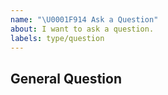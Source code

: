 ```yaml
---
name: "\U0001F914 Ask a Question"
about: I want to ask a question.
labels: type/question
---
```


## General Question

<!--

Before asking a question, make sure you have:

- Googled your question.
- Searched open and closed 
  - [GitHub issues](https://github.com/DTVMStack/DTVM/issues)

- Read the documentation:
  - [Doc](https://github.com/DTVMStack/DTVM/tree/main/doc)

-->
